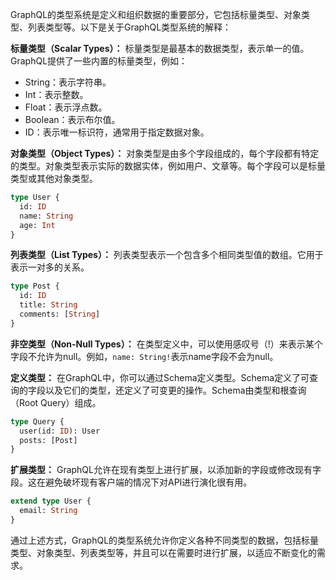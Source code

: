 GraphQL的类型系统是定义和组织数据的重要部分，它包括标量类型、对象类型、列表类型等。以下是关于GraphQL类型系统的解释：

**标量类型（Scalar Types）：** 标量类型是最基本的数据类型，表示单一的值。GraphQL提供了一些内置的标量类型，例如：
- String：表示字符串。
- Int：表示整数。
- Float：表示浮点数。
- Boolean：表示布尔值。
- ID：表示唯一标识符，通常用于指定数据对象。

**对象类型（Object Types）：** 对象类型是由多个字段组成的，每个字段都有特定的类型。对象类型表示实际的数据实体，例如用户、文章等。每个字段可以是标量类型或其他对象类型。

```graphql
type User {
  id: ID
  name: String
  age: Int
}
```

**列表类型（List Types）：** 列表类型表示一个包含多个相同类型值的数组。它用于表示一对多的关系。

```graphql
type Post {
  id: ID
  title: String
  comments: [String]
}
```

**非空类型（Non-Null Types）：** 在类型定义中，可以使用感叹号（!）来表示某个字段不允许为null。例如，`name: String!`表示name字段不会为null。

**定义类型：** 在GraphQL中，你可以通过Schema定义类型。Schema定义了可查询的字段以及它们的类型，还定义了可变更的操作。Schema由类型和根查询（Root Query）组成。
```graphql
type Query {
  user(id: ID): User
  posts: [Post]
}
```

**扩展类型：** GraphQL允许在现有类型上进行扩展，以添加新的字段或修改现有字段。这在避免破坏现有客户端的情况下对API进行演化很有用。

```graphql
extend type User {
  email: String
}
```

通过上述方式，GraphQL的类型系统允许你定义各种不同类型的数据，包括标量类型、对象类型、列表类型等，并且可以在需要时进行扩展，以适应不断变化的需求。
